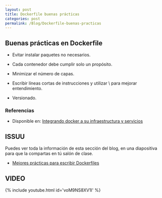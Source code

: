 ```yaml
---
layout: post
title: Dockerfile buenas prácticas
categories: post
permalink: /Blog/Dockerfile-buenas-practicas
---
```

## Buenas prácticas en Dockerfile

* Evitar instalar paquetes no necesarios.

* Cada contenedor debe cumplir solo un propósito.

* Minimizar el número de capas.

* Escribir líneas cortas de instrucciones y utilizar \ para mejorar entendimiento.

* Versionado.

### Referencias

* Disponible en: [Integrando docker a su infraestructura y servicios](https://mmorejon.io/curso/integrando-docker-a-su-infaestructura-y-servicios)

## ISSUU

Puedes ver toda la información de esta sección del blog, en una diapositiva para que la compartas en tú salón de clase.

* [Mejores prácticas para escribir Dockerfiles](https://issuu.com/johanse/docs/mejores-practicas-para-escribir-dockerfiles.pptx)

## VIDEO

{% include youtube.html id='voM9NS8XV1I' %}

<br>
